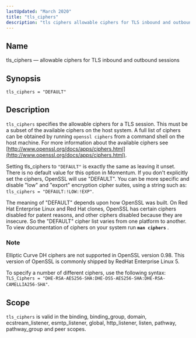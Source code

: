 ```yaml
---
lastUpdated: "March 2020"
title: "tls_ciphers"
description: "tls ciphers allowable ciphers for TLS inbound and outbound sessions tls ciphers DEFAULT tls ciphers specifies the allowable ciphers for a TLS session This must be a subset of the available ciphers on the host system A full list of ciphers can be obtained by running openssl ciphers from a..."
---
```


<a name="conf.ref.tls_ciphers"></a> 
## Name

tls_ciphers — allowable ciphers for TLS inbound and outbound sessions

## Synopsis

`tls_ciphers = "DEFAULT"`

<a name="idp12069056"></a> 
## Description

`tls_ciphers` specifies the allowable ciphers for a TLS session. This must be a subset of the available ciphers on the host system. A full list of ciphers can be obtained by running `openssl ciphers` from a command shell on the host machine. For more information about the available ciphers see [http://www.openssl.org/docs/apps/ciphers.html](http://www.openssl.org/docs/apps/ciphers.html).

Setting tls_ciphers to `"DEFAULT"` is exactly the same as leaving it unset. There is no default value for this option in Momentum. If you don't explicitly set the ciphers, OpenSSL will use "DEFAULT". You can be more specific and disable "low" and "export" encryption cipher suites, using a string such as: `tls_ciphers = "DEFAULT:!LOW:!EXP"`.

The meaning of "DEFAULT" depends upon how OpenSSL was built. On Red Hat Enterprise Linux and Red Hat clones, OpenSSL has certain ciphers disabled for patent reasons, and other ciphers disabled because they are insecure. So the "DEFAULT" cipher list varies from one platform to another. To view documentation of ciphers on your system run **`man ciphers`**         .

### Note

Elliptic Curve DH ciphers are not supported in OpenSSL version 0.98\. This version of OpenSSL is commonly shipped by RedHat Enterprise Linux 5.

To specify a number of different ciphers, use the following syntax: `TLS_Ciphers = "DHE-RSA-AES256-SHA:DHE-DSS-AES256-SHA:DHE-RSA-CAMELLIA256-SHA"`.

<a name="idp12077280"></a> 
## Scope

`tls_ciphers` is valid in the binding, binding_group, domain, ecstream_listener, esmtp_listener, global, http_listener, listen, pathway, pathway_group and peer scopes.